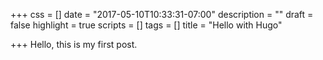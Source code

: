 +++
css = []
date = "2017-05-10T10:33:31-07:00"
description = ""
draft = false
highlight = true
scripts = []
tags = []
title = "Hello with Hugo"

+++
Hello, this is my first post.
